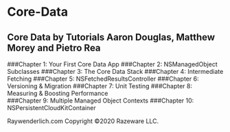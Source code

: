 # Core-Data
## Core Data by Tutorials Aaron Douglas, Matthew Morey and Pietro Rea 

###Chapter 1: Your First Core Data App
###Chapter 2: NSManagedObject Subclasses
###Chapter 3: The Core Data Stack
###Chapter 4: Intermediate Fetching
###Chapter 5: NSFetchedResultsController
###Chapter 6: Versioning & Migration 
###Chapter 7: Unit Testing
###Chapter 8: Measuring & Boosting Performance  
###Chapter 9: Multiple Managed Object Contexts
###Chapter 10: NSPersistentCloudKitContainer 

Raywenderlich.com
Copyright ©2020 Razeware LLC.

